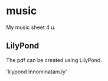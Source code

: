 # music

My music sheet 4 u. 

## LilyPond

The pdf can be created using LilyPond. 

'lilypond Innominatam.ly'